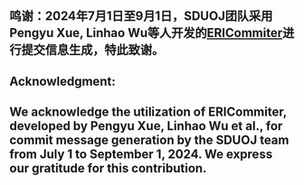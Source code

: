## 鸣谢：2024年7月1日至9月1日，SDUOJ团队采用Pengyu Xue, Linhao Wu等人开发的[ERICommiter](https://arxiv.org/abs/2404.14824)进行提交信息生成，特此致谢。
## Acknowledgment:
## We acknowledge the utilization of ERICommiter, developed by Pengyu Xue, Linhao Wu et al., for commit message generation by the SDUOJ team from July 1 to September 1, 2024. We express our gratitude for this contribution.
